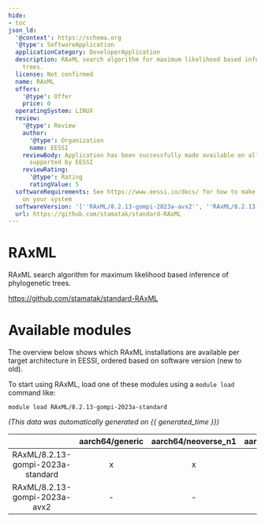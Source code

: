 ```yaml
---
hide:
- toc
json_ld:
  '@context': https://schema.org
  '@type': SoftwareApplication
  applicationCategory: DeveloperApplication
  description: RAxML search algorithm for maximum likelihood based inference of phylogenetic
    trees.
  license: Not confirmed
  name: RAxML
  offers:
    '@type': Offer
    price: 0
  operatingSystem: LINUX
  review:
    '@type': Review
    author:
      '@type': Organization
      name: EESSI
    reviewBody: Application has been successfully made available on all architectures
      supported by EESSI
    reviewRating:
      '@type': Rating
      ratingValue: 5
  softwareRequirements: See https://www.eessi.io/docs/ for how to make EESSI available
    on your system
  softwareVersion: '[''RAxML/8.2.13-gompi-2023a-avx2'', ''RAxML/8.2.13-gompi-2023a-standard'']'
  url: https://github.com/stamatak/standard-RAxML
---
```


RAxML
=====


RAxML search algorithm for maximum likelihood based inference of phylogenetic trees.

https://github.com/stamatak/standard-RAxML
# Available modules


The overview below shows which RAxML installations are available per target architecture in EESSI, ordered based on software version (new to old).

To start using RAxML, load one of these modules using a `module load` command like:

```shell
module load RAxML/8.2.13-gompi-2023a-standard
```

*(This data was automatically generated on {{ generated_time }})*  

| |aarch64/generic|aarch64/neoverse_n1|aarch64/neoverse_v1|aarch64/nvidia/grace|x86_64/generic|x86_64/amd/zen2|x86_64/amd/zen3|x86_64/amd/zen4|x86_64/intel/cascadelake|x86_64/intel/haswell|x86_64/intel/icelake|x86_64/intel/sapphirerapids|x86_64/intel/skylake_avx512|
| :---: | :---: | :---: | :---: | :---: | :---: | :---: | :---: | :---: | :---: | :---: | :---: | :---: | :---: |
|RAxML/8.2.13-gompi-2023a-standard|x|x|x|x|-|-|-|-|-|-|-|-|-|
|RAxML/8.2.13-gompi-2023a-avx2|-|-|-|-|x|x|x|x|x|x|x|x|x|
